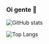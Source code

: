 ### Oi gente 👋

![GitHub stats](https://github-readme-stats.vercel.app/api?username=natan-xav2019&show_icons=true&theme=tokyonight) 


![Top Langs](https://github-readme-stats.vercel.app/api/top-langs/?username=natan-xav2019&theme=tokyonight)
